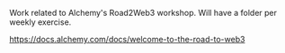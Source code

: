 Work related to Alchemy's Road2Web3 workshop. Will have a folder per weekly exercise.

https://docs.alchemy.com/docs/welcome-to-the-road-to-web3
